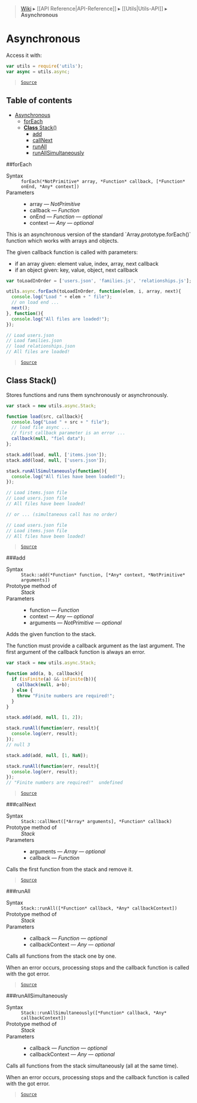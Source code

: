 > [Wiki](Home) ▸ [[API Reference|API-Reference]] ▸ [[Utils|Utils-API]] ▸ **Asynchronous**

# Asynchronous

Access it with:
```javascript
var utils = require('utils');
var async = utils.async;
```

> [`Source`](/Neft-io/neft/blob/11ce61113abf36cfee4cca0e72112ab5bff468a7/src/utils/async.litcoffee#asynchronous)

## Table of contents
* [Asynchronous](#asynchronous)
  * [forEach](#foreach)
  * [**Class** Stack()](#class-stack)
    * [add](#add)
    * [callNext](#callnext)
    * [runAll](#runall)
    * [runAllSimultaneously](#runallsimultaneously)

##forEach
<dl><dt>Syntax</dt><dd><code>forEach(&#x2A;NotPrimitive&#x2A; array, &#x2A;Function&#x2A; callback, [&#x2A;Function&#x2A; onEnd, &#x2A;Any&#x2A; context])</code></dd><dt>Parameters</dt><dd><ul><li>array — <i>NotPrimitive</i></li><li>callback — <i>Function</i></li><li>onEnd — <i>Function</i> — <i>optional</i></li><li>context — <i>Any</i> — <i>optional</i></li></ul></dd></dl>
This is an asynchronous version of the standard `Array.prototype.forEach()` function
which works with arrays and objects.

The given callback function is called with parameters:
 - if an array given: element value, index, array, next callback
 - if an object given: key, value, object, next callback

```javascript
var toLoadInOrder = ['users.json', 'families.js', 'relationships.js'];

utils.async.forEach(toLoadInOrder, function(elem, i, array, next){
  console.log("Load " + elem + " file");
  // on load end ...
  next();
}, function(){
  console.log("All files are loaded!");
});

// Load users.json
// Load families.json
// load relationships.json
// All files are loaded!
```

> [`Source`](/Neft-io/neft/blob/11ce61113abf36cfee4cca0e72112ab5bff468a7/src/utils/async.litcoffee#foreach)

## **Class** Stack()

Stores functions and runs them synchronously or asynchronously.

```javascript
var stack = new utils.async.Stack;

function load(src, callback){
  console.log("Load " + src + " file");
  // load file async ...
  // first callback parameter is an error ...
  callback(null, "fiel data");
};

stack.add(load, null, ['items.json']);
stack.add(load, null, ['users.json']);

stack.runAllSimultaneously(function(){
  console.log("All files have been loaded!");
});

// Load items.json file
// Load users.json file
// All files have been loaded!

// or ... (simultaneous call has no order)

// Load users.json file
// Load items.json file
// All files have been loaded!
```

> [`Source`](/Neft-io/neft/blob/11ce61113abf36cfee4cca0e72112ab5bff468a7/src/utils/async.litcoffee#class-stack)

###add
<dl><dt>Syntax</dt><dd><code>Stack::add(&#x2A;Function&#x2A; function, [&#x2A;Any&#x2A; context, &#x2A;NotPrimitive&#x2A; arguments])</code></dd><dt>Prototype method of</dt><dd><i>Stack</i></dd><dt>Parameters</dt><dd><ul><li>function — <i>Function</i></li><li>context — <i>Any</i> — <i>optional</i></li><li>arguments — <i>NotPrimitive</i> — <i>optional</i></li></ul></dd></dl>
Adds the given function to the stack.

The function must provide a callback argument as the last argument.
The first argument of the callback function is always an error.

```javascript
var stack = new utils.async.Stack;

function add(a, b, callback){
  if (isFinite(a) && isFinite(b)){
    callback(null, a+b);
  } else {
    throw "Finite numbers are required!";
  }
}

stack.add(add, null, [1, 2]);

stack.runAll(function(err, result){
  console.log(err, result);
});
// null 3

stack.add(add, null, [1, NaN]);

stack.runAll(function(err, result){
  console.log(err, result);
});
// "Finite numbers are required!"  undefined
```

> [`Source`](/Neft-io/neft/blob/11ce61113abf36cfee4cca0e72112ab5bff468a7/src/utils/async.litcoffee#add)

###callNext
<dl><dt>Syntax</dt><dd><code>Stack::callNext([&#x2A;Array&#x2A; arguments], &#x2A;Function&#x2A; callback)</code></dd><dt>Prototype method of</dt><dd><i>Stack</i></dd><dt>Parameters</dt><dd><ul><li>arguments — <i>Array</i> — <i>optional</i></li><li>callback — <i>Function</i></li></ul></dd></dl>
Calls the first function from the stack and remove it.

> [`Source`](/Neft-io/neft/blob/11ce61113abf36cfee4cca0e72112ab5bff468a7/src/utils/async.litcoffee#callnext)

###runAll
<dl><dt>Syntax</dt><dd><code>Stack::runAll([&#x2A;Function&#x2A; callback, &#x2A;Any&#x2A; callbackContext])</code></dd><dt>Prototype method of</dt><dd><i>Stack</i></dd><dt>Parameters</dt><dd><ul><li>callback — <i>Function</i> — <i>optional</i></li><li>callbackContext — <i>Any</i> — <i>optional</i></li></ul></dd></dl>
Calls all functions from the stack one by one.

When an error occurs, processing stops and the callback function is called with the got error.

> [`Source`](/Neft-io/neft/blob/11ce61113abf36cfee4cca0e72112ab5bff468a7/src/utils/async.litcoffee#runall)

###runAllSimultaneously
<dl><dt>Syntax</dt><dd><code>Stack::runAllSimultaneously([&#x2A;Function&#x2A; callback, &#x2A;Any&#x2A; callbackContext])</code></dd><dt>Prototype method of</dt><dd><i>Stack</i></dd><dt>Parameters</dt><dd><ul><li>callback — <i>Function</i> — <i>optional</i></li><li>callbackContext — <i>Any</i> — <i>optional</i></li></ul></dd></dl>
Calls all functions from the stack simultaneously (all at the same time).

When an error occurs, processing stops and the callback function is called with the got error.

> [`Source`](/Neft-io/neft/blob/11ce61113abf36cfee4cca0e72112ab5bff468a7/src/utils/async.litcoffee#runallsimultaneously)

